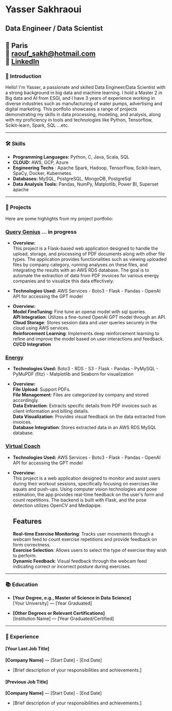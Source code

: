 # Yasser Sakhraoui

## Data Engineer / Data Scientist

📍 Paris <br>
📧 raouf_sakh@hotmail.com <br>
💼 [LinkedIn](https://www.linkedin.com/in/yasser-sakhraoui/) <br>
---

### 👋 Introduction

Hello! I'm Yasser, a passionate and skilled Data Engineer/Data Scientist with a strong background in big data and machine learning. I hold a Master 2 in Big data and AI from ESGI, and I have 3 years of experience working in diverse industries such as manufacturing of water pumps, advertising and digital marketing. This portfolio showcases a range of projects demonstrating my skills in data processing, modeling, and analysis, along with my proficiency in tools and technologies like Python, Tensorflow, Scikit-learn, Spark, SQL ...etc.

---

### 🛠 Skills

- **Programming Languages:** Python, C, Java, Scala, SQL
- **CLOUD:** AWS, GCP, Azure
- **Engineering Techs** : Apache Spark, Hadoop, TensorFlow, Scikit-learn, SpaCy, Docker, Kubernetes.
- **Databases:** MySQL, PostgreSQL, MongoDB, PostgreSql
- **Data Analysis Tools:** Pandas, NumPy, Matplotlib, Power BI, Superset apache

---

### 📁 Projects

Here are some highlights from my project portfolio:

### [Query Genius](https://github.com/djibygass/QueryGenius) ... in progress
- **Overview:**<br>
This project is a Flask-based web application designed to handle the upload, storage, and processing of PDF documents along with other file types. The application provides functionalities such as viewing uploaded files by company category, running analyses on these files, and integrating the results with an AWS RDS database. The goal is to automate the extraction of data from PDF invoices for various energy companies and to visualize this data effectively.<br>

- **Technologies Used:** AWS Services - Boto3 - Flask - Pandas - OpenAI API for accessing the GPT model

- **Overview:**<br>
  **Model FineTuning**: Fine tune an openai model with sql queries.<br>
  **API Integration**: Utilizes a fine-tuned OpenAI GPT model through an API.<br>
  **Cloud Storage**: Stores session data and user queries securely in the cloud using AWS services.<br>
  **Reinforcement Learning**: Implements deep reinforcement learning to refine and improve the model based on user interactions and feedback.<br>
  **CI/CD Integration**

### [Energy](https://github.com/yasser3434/energy)
- **Technologies Used:** Boto3 - RDS - S3 - Flask - Pandas - PyMySQL - PyMuPDF (fitz) - Matplotlib and Seaborn for visualization

- **Overview:**<br>
  **File Upload**: Support PDFs.<br> 
  **File Management**: Files are categorized by company and stored accordingly.<br>
  **Data Extraction**: Extracts specific details from PDF invoices such as client information and billing details.<br>
  **Data Visualization**: Provides visual feedback on the data extracted from invoices.<br>
  **Database Integration**: Stores extracted data in an AWS RDS MySQL database.

### [Virtual Coach](https://github.com/djibygass/QueryGenius/tree/develop)
- **Technologies Used:** AWS Services - Boto3 - Flask - Pandas - OpenAI API for accessing the GPT model

- **Overview:**<br>
  This project is a web application designed to monitor and assist users during their workout sessions, specifically focusing on exercises like squats and push-ups. Using computer vision technologies and pose estimation, the app provides real-time feedback on the user's form and count repetitions. The backend is built with Flask, and the pose detection utilizes OpenCV and Mediapipe.<br>
  ## Features<br>
  **Real-time Exercise Monitoring**: Tracks user movements through a webcam feed to count exercise repetitions and provide feedback on form correctness.<br>
  **Exercise Selection**: Allows users to select the type of exercise they wish to perform.<br>
  **Dynamic Feedback**: Visual feedback through the webcam feed indicating correct or incorrect posture during exercises.<br>


---

### 📚 Education

- **[Your Degree, e.g., Master of Science in Data Science]**  
  [Your University] — [Year Graduated]

- **[Other Degrees or Relevant Certifications]**  
  [Institution Name] — [Year Graduated/Certified]

---

### 💼 Experience

#### [Your Last Job Title]
**[Company Name]** — [Start Date] - [End Date]
- [Brief description of your responsibilities and achievements.]

#### [Previous Job Title]
**[Company Name]** — [Start Date] - [End Date]
- [Brief description of your responsibilities and achievements.]


